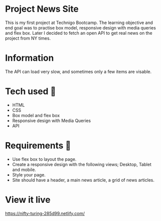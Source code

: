 # Project News Site
This is my first project at Technigo Bootcamp. The learning objective and end goal was to practise box model, responsive design with media queries and flex box. Later I decided to fetch an open API to get real news on the project from NY times.

# Information 
The API can load very slow, and sometimes only a few items are visable.

# Tech used 🧠
- HTML
- CSS
- Box model and flex box
- Responsive design with Media Queries
- API 

# Requirements 🧪
- Use flex box to layout the page.
- Create a responsive design with the following views; Desktop, Tablet and mobile.
- Style your page.
- Site should have a header, a main news article, a grid of news articles.

# View it live
https://nifty-turing-285d99.netlify.com/


